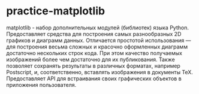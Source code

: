 # practice-matplotlib

matplotlib - набор дополнительных модулей (библиотек) языка Python. Предоставляет средства для построения самых разнообразных 2D графиков и диаграмм данных. 
Отличается простотой использования — для построения весьма сложных и красочно оформленных диаграмм достаточно нескольких строк кода. 
При этом качество получаемых изображений более чем достаточно для их публикования. Также позволяет сохранять результаты в различных форматах, например Postscript, 
и, соответственно, вставлять изображения в документы TeX. 
Предоставляет API для встраивания своих графических объектов в приложения пользователя.

